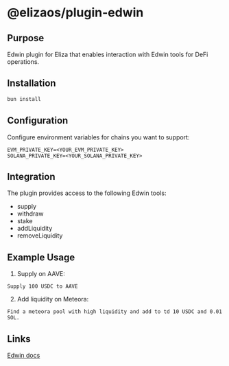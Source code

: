 # @elizaos/plugin-edwin

## Purpose
Edwin plugin for Eliza that enables interaction with Edwin tools for DeFi operations.

## Installation
```bash
bun install
```

## Configuration
Configure environment variables for chains you want to support:
```env
EVM_PRIVATE_KEY=<YOUR_EVM_PRIVATE_KEY>
SOLANA_PRIVATE_KEY=<YOUR_SOLANA_PRIVATE_KEY>
```

## Integration
The plugin provides access to the following Edwin tools:
- supply
- withdraw
- stake
- addLiquidity
- removeLiquidity

## Example Usage
1. Supply on AAVE:
```
Supply 100 USDC to AAVE
```

2. Add liquidity on Meteora:
```
Find a meteora pool with high liquidity and add to td 10 USDC and 0.01 SOL.
```

## Links
[Edwin docs](https://docs.edwin.finance)
